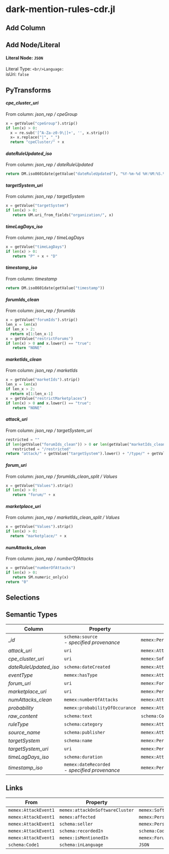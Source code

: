 # dark-mention-rules-cdr.jl

## Add Column

## Add Node/Literal
#### Literal Node: `JSON`
Literal Type: ``
<br/>Language: ``
<br/>isUri: `false`


## PyTransforms
#### _cpe_cluster_uri_
From column: _json_rep / cpeGroup_
``` python
x = getValue("cpeGroup").strip()
if len(x) > 0:
  x = re.sub('[^A-Za-z0-9\|]+', '', x.strip())
  x= x.replace("|", "_")
  return "cpeCluster/" + x
```

#### _dateRuleUpdated_iso_
From column: _json_rep / dateRuleUpdated_
``` python
return DM.iso8601date(getValue("dateRuleUpdated"), "%Y-%m-%d %H:%M:%S.%f")
```

#### _targetSystem_uri_
From column: _json_rep / targetSystem_
``` python
x = getValue("targetSystem")
if len(x) > 0:
   return UM.uri_from_fields("organization/", x)
```

#### _timeLagDays_iso_
From column: _json_rep / timeLagDays_
``` python
x = getValue("timeLagDays")
if len(x) > 0:
   return "P" + x + "D"
```

#### _timestamp_iso_
From column: _timestamp_
``` python
return DM.iso8601date(getValue("timestamp"))
```

#### _forumIds_clean_
From column: _json_rep / forumIds_
``` python
x = getValue("forumIds").strip()
len_x = len(x)
if len_x > 2:
  return x[1:len_x-1]
x = getValue("restrictForums")
if len(x) > 0 and x.lower() == "true":
   return "NONE"
```

#### _marketIds_clean_
From column: _json_rep / marketIds_
``` python
x = getValue("marketIds").strip()
len_x = len(x)
if len_x > 2:
  return x[1:len_x-1]
x = getValue("restrictMarketplaces")
if len(x) > 0 and x.lower() == "true":
   return "NONE"
```

#### _attack_uri_
From column: _json_rep / targetSystem_uri_
``` python
restricted = ""
if len(getValue("forumIds_clean")) > 0 or len(getValue("marketIds_clean")) > 0:
   restricted = "/restricted"
return "attack/" + getValue("targetSystem").lower() + "/type/" + getValue("eventType") + "/" + getValue("cpe_cluster_uri") + "/lag/" + getValue("timeLagDays") + "/date/" + getValue("dateRuleAdded") + restricted
```

#### _forum_uri_
From column: _json_rep / forumIds_clean_split / Values_
``` python
x = getValue("Values").strip()
if len(x) > 0:
   return "forum/" + x
```

#### _marketplace_uri_
From column: _json_rep / marketIds_clean_split / Values_
``` python
x = getValue("Values").strip()
if len(x) > 0:
  return "marketplace/" + x
```

#### _numAttacks_clean_
From column: _json_rep / numberOfAttacks_
``` python
x = getValue("numberOfAttacks")
if len(x) > 0:
   return SM.numeric_only(x)
return "0"
```


## Selections

## Semantic Types
| Column | Property | Class |
|  ----- | -------- | ----- |
| __id_ | `schema:source`<BR> - _specified provenance_ | `memex:PersonOrOrganization1`|
| _attack_uri_ | `uri` | `memex:AttackEvent1`|
| _cpe_cluster_uri_ | `uri` | `memex:SoftwareSystemCluster1`|
| _dateRuleUpdated_iso_ | `schema:dateCreated` | `memex:AttackEvent1`|
| _eventType_ | `memex:hasType` | `memex:AttackEvent1`|
| _forum_uri_ | `uri` | `memex:Forum1`|
| _marketplace_uri_ | `uri` | `memex:PersonOrOrganization2`|
| _numAttacks_clean_ | `memex:numberOfAttacks` | `memex:AttackEvent1`|
| _probability_ | `memex:probabilityOfOccurance` | `memex:AttackEvent1`|
| _raw_content_ | `schema:text` | `schema:Code1`|
| _ruleType_ | `schema:category` | `memex:AttackEvent1`|
| _source_name_ | `schema:publisher` | `memex:AttackEvent1`|
| _targetSystem_ | `schema:name` | `memex:PersonOrOrganization1`|
| _targetSystem_uri_ | `uri` | `memex:PersonOrOrganization1`|
| _timeLagDays_iso_ | `schema:duration` | `memex:AttackEvent1`|
| _timestamp_iso_ | `memex:dateRecorded`<BR> - _specified provenance_ | `memex:PersonOrOrganization1`|


## Links
| From | Property | To |
|  --- | -------- | ---|
| `memex:AttackEvent1` | `memex:attackOnSoftwareCluster` | `memex:SoftwareSystemCluster1`|
| `memex:AttackEvent1` | `memex:affected` | `memex:PersonOrOrganization1`|
| `memex:AttackEvent1` | `schema:seller` | `memex:PersonOrOrganization2`|
| `memex:AttackEvent1` | `schema:recordedIn` | `schema:Code1`|
| `memex:AttackEvent1` | `memex:isMentionedIn` | `memex:Forum1`|
| `schema:Code1` | `schema:inLanguage` | `JSON`|
